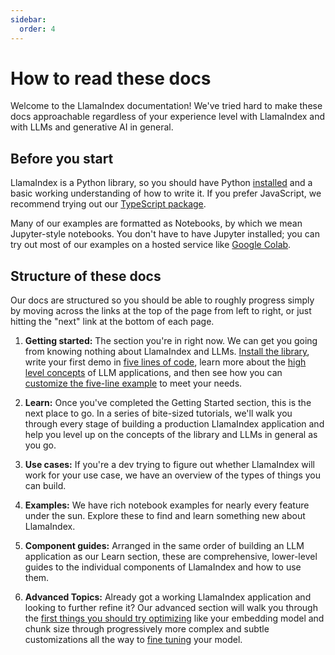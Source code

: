 ```yaml
---
sidebar:
  order: 4
---
```


# How to read these docs

Welcome to the LlamaIndex documentation! We've tried hard to make these docs approachable regardless of your experience level with LlamaIndex and with LLMs and generative AI in general.

## Before you start

LlamaIndex is a Python library, so you should have Python [installed](https://www.python.org/downloads/) and a basic working understanding of how to write it. If you prefer JavaScript, we recommend trying out our [TypeScript package](https://ts.llamaindex.ai/).

Many of our examples are formatted as Notebooks, by which we mean Jupyter-style notebooks. You don't have to have Jupyter installed; you can try out most of our examples on a hosted service like [Google Colab](https://colab.research.google.com/).

## Structure of these docs

Our docs are structured so you should be able to roughly progress simply by moving across the links at the top of the page from left to right, or just hitting the "next" link at the bottom of each page.

1. **Getting started:** The section you're in right now. We can get you going from knowing nothing about LlamaIndex and LLMs. [Install the library](installation.md), write your first demo in [five lines of code](starter_example.md), learn more about the [high level concepts](concepts.md) of LLM applications, and then see how you can [customize the five-line example](customization.md) to meet your needs.

2. **Learn:** Once you've completed the Getting Started section, this is the next place to go. In a series of bite-sized tutorials, we'll walk you through every stage of building a production LlamaIndex application and help you level up on the concepts of the library and LLMs in general as you go.

3. **Use cases:** If you're a dev trying to figure out whether LlamaIndex will work for your use case, we have an overview of the types of things you can build.

4. **Examples:** We have rich notebook examples for nearly every feature under the sun. Explore these to find and learn something new about LlamaIndex.

5. **Component guides:** Arranged in the same order of building an LLM application as our Learn section, these are comprehensive, lower-level guides to the individual components of LlamaIndex and how to use them.

6. **Advanced Topics:** Already got a working LlamaIndex application and looking to further refine it? Our advanced section will walk you through the [first things you should try optimizing](../optimizing/basic_strategies/basic_strategies.md) like your embedding model and chunk size through progressively more complex and subtle customizations all the way to [fine tuning](../optimizing/fine-tuning/fine-tuning.md) your model.
